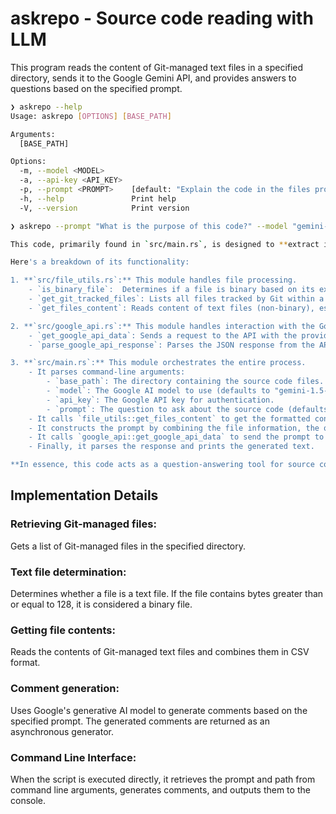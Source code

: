 # askrepo - Source code reading with LLM

This program reads the content of Git-managed text files in a specified directory, sends it to the Google Gemini API, and provides answers to questions based on the specified prompt.

```bash
❯ askrepo --help
Usage: askrepo [OPTIONS] [BASE_PATH]

Arguments:
  [BASE_PATH]

Options:
  -m, --model <MODEL>
  -a, --api-key <API_KEY>
  -p, --prompt <PROMPT>    [default: "Explain the code in the files provided"]
  -h, --help               Print help
  -V, --version            Print version
```

```bash
❯ askrepo --prompt "What is the purpose of this code?" --model "gemini-1.5-flash" ./src

This code, primarily found in `src/main.rs`, is designed to **extract information from source code files and provide answers to questions about them using a Google AI model**. It leverages the `google_api` module (`src/google_api.rs`) to interact with the Google Generative Language API.

Here's a breakdown of its functionality:

1. **`src/file_utils.rs`:** This module handles file processing.
    - `is_binary_file`:  Determines if a file is binary based on its extension and magic numbers (lines 10-25).
    - `get_git_tracked_files`: Lists all files tracked by Git within a given directory (lines 27-40).
    - `get_files_content`: Reads content of text files (non-binary), escapes special characters, and formats it for use in the query (lines 42-58).

2. **`src/google_api.rs`:** This module handles interaction with the Google AI API.
    - `get_google_api_data`: Sends a request to the API with the provided query, model name, and API key (lines 4-25).
    - `parse_google_api_response`: Parses the JSON response from the API, extracting the generated text (lines 27-36).

3. **`src/main.rs`:** This module orchestrates the entire process.
    - It parses command-line arguments:
        - `base_path`: The directory containing the source code files.
        - `model`: The Google AI model to use (defaults to "gemini-1.5-flash").
        - `api_key`: The Google API key for authentication.
        - `prompt`: The question to ask about the source code (defaults to "Explain the code in the files provided").
    - It calls `file_utils::get_files_content` to get the formatted content of text files within the `base_path`.
    - It constructs the prompt by combining the file information, the question, and the extracted source code content.
    - It calls `google_api::get_google_api_data` to send the prompt to the Google AI model.
    - Finally, it parses the response and prints the generated text.

**In essence, this code acts as a question-answering tool for source code by using a Google AI model to analyze and provide answers based on the provided source code files.**
```

## Implementation Details

### Retrieving Git-managed files:

Gets a list of Git-managed files in the specified directory.

### Text file determination:

Determines whether a file is a text file. If the file contains bytes greater than or equal to 128, it is considered a binary file.

### Getting file contents:

Reads the contents of Git-managed text files and combines them in CSV format.

### Comment generation:

Uses Google's generative AI model to generate comments based on the specified prompt. The generated comments are returned as an asynchronous generator.

### Command Line Interface:

When the script is executed directly, it retrieves the prompt and path from command line arguments, generates comments, and outputs them to the console.

